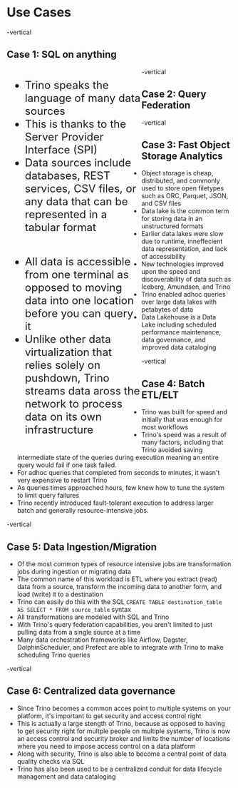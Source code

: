 # Use Cases

-vertical

## Case 1: SQL on anything 

<div style="float: left; width: 60%; text-align: left; font-size:24px;">
  <ul>
    <li>Trino speaks the language of many data sources</li>
    <li>This is thanks to the Server Provider Interface (SPI)</li>
    <li>Data sources include databases, REST services, CSV files, or any data that can be represented in a tabular format</li>
  </ul>
</div>


<div style="float: left; width: 40%; ">
  <lottie-player src="../../assets/animations/sql-on-anything.json" background="transparent"  speed="1"  style="width: 25vw; display: block; margin-left: auto; margin-right: auto;" loop controls autoplay></lottie-player>
</div>

-vertical

## Case 2: Query Federation

<div style="float: left; width: 60%; text-align: left; font-size:24px;">
  <ul>
    <li>All data is accessible from one terminal as opposed to moving data into one location before you can query it</li>
    <li>Unlike other data virtualization that relies solely on pushdown, Trino streams data aross the network to process data on its own infrastructure</li>
  </ul>
</div>



<lottie-player src="../../assets/animations/distributed-federated.json" background="transparent"  speed="1"  style="width: 20vw; display: block; margin-left: auto; margin-right: auto;" loop controls autoplay></lottie-player>

<!-- .element style="float: left; width: 40%;" -->

-vertical

## Case 3: Fast Object Storage Analytics

* Object storage is cheap, distributed, and commonly used to store open filetypes such as ORC, Parquet, JSON, and CSV files
* Data lake is the common term for storing data in an unstructured formats
* Earlier data lakes were slow due to runtime, inneffecient data representation, and lack of accessibility
* New technologies improved upon the speed and discoverability of data such as Iceberg, Amundsen, and Trino
* Trino enabled adhoc queries over large data lakes with petabytes of data
* Data Lakehouse is a Data Lake including scheduled performance maintenance, data governance, and improved data cataloging

-vertical

## Case 4: Batch ETL/ELT

* Trino was built for speed and initially that was enough for most workflows
* Trino's speed was a result of many factors, including that Trino avoided saving intermediate state of the queries during execution meaning an entire query would fail if one task failed.
* For adhoc queries that completed from seconds to minutes, it wasn't very expensive to restart Trino
* As queries times approached hours, few knew how to tune the system to limit query failures
* Trino recently introduced fault-tolerant execution to address larger batch and generally resource-intensive jobs.

-vertical

## Case 5: Data Ingestion/Migration

* Of the most common types of resource intensive jobs are transformation jobs during ingestion or migrating data
* The common name of this workload is ETL where you extract (read) data from a source, transform the incoming data to another form, and load (write) it to a destination
* Trino can easily do this with the SQL `CREATE TABLE destination_table AS SELECT * FROM source_table` syntax
* All transformations are modeled with SQL and Trino
* With Trino's query federation capabilities, you aren't limited to just pulling data from a single source at a time
* Many data orchestration frameworks like Airflow, Dagster, DolphinScheduler, and Prefect are able to integrate with Trino to make scheduling Trino queries

-vertical

## Case 6: Centralized data governance

* Since Trino becomes a common acces point to multiple systems on your platform, it's important to get security and access control right 
* This is actually a large stength of Trino, because as opposed to having to get security right for multple people on multiple systems, Trino is now an access control and security broker and limits the number of locations where you need to impose access control on a data platform
* Along with security, Trino is also able to become a central point of data quality checks via SQL
* Trino has also been used to be a centralized conduit for data lifecycle management and data cataloging
